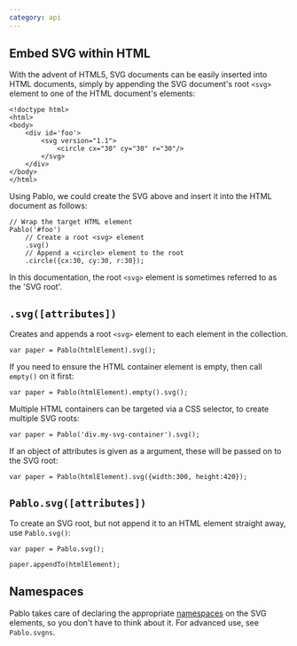 ```yaml
---
category: api
---
```


Embed SVG within HTML
---------------------

With the advent of HTML5, SVG documents can be easily inserted into HTML documents, simply by appending the SVG document's root `<svg>` element to one of the HTML document's elements:

    <!doctype html>
    <html>
    <body>
        <div id='foo'>
            <svg version="1.1">
                <circle cx="30" cy="30" r="30"/>
            </svg>
        </div>
    </body>
    </html>

Using Pablo, we could create the SVG above and insert it into the HTML document as follows:

    // Wrap the target HTML element
    Pablo('#foo')
        // Create a root <svg> element
        .svg()
        // Append a <circle> element to the root
        .circle({cx:30, cy:30, r:30});

In this documentation, the root `<svg>` element is sometimes referred to as the 'SVG root'.


`.svg([attributes])`
---------------------

Creates and appends a root `<svg>` element to each element in the collection.

    var paper = Pablo(htmlElement).svg();

If you need to ensure the HTML container element is empty, then call `empty()` on it first:

    var paper = Pablo(htmlElement).empty().svg();

Multiple HTML containers can be targeted via a CSS selector, to create multiple SVG roots:

    var paper = Pablo('div.my-svg-container').svg();

If an object of attributes is given as a argument, these will be passed on to the SVG root:
    
    var paper = Pablo(htmlElement).svg({width:300, height:420});


`Pablo.svg([attributes])`
--------------------------

To create an SVG root, but not append it to an HTML element straight away, use `Pablo.svg()`:

    var paper = Pablo.svg();
    
    paper.appendTo(htmlElement);


Namespaces
----------

Pablo takes care of declaring the appropriate [namespaces][namespaces] on the SVG elements, so you don't have to think about it. For advanced use, see `Pablo.svgns`.

[namespaces]: https://developer.mozilla.org/en-US/docs/SVG/Namespaces_Crash_Course